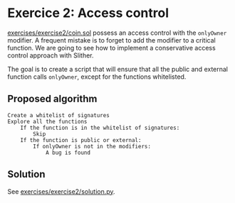 # Exercice 2: Access control

[exercises/exercise2/coin.sol](exercises/exercise2/coin.sol) possess an access control with the `onlyOwner` modifier.
A frequent mistake is to forget to add the modifier to a critical function. We are going to see how to implement a conservative access control approach with Slither.

The goal is to create a script that will ensure that all the public and external function calls `onlyOwner`, except for the functions whitelisted.

## Proposed algorithm

```
Create a whitelist of signatures
Explore all the functions
    If the function is in the whitelist of signatures:
        Skip
    If the function is public or external:
        If onlyOwner is not in the modifiers:
            A bug is found
```

## Solution

See [exercises/exercise2/solution.py](exercises/exercise2/solution.py).
